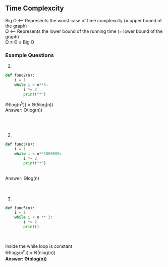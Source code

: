 ## Time Complexcity 

Big O <-- Represents the worst case of time complexcity (= upper bound of the graph)    
&Omega;  <-- Represents the lower bound of the running time (= lower bound of the graph)    
&Omega; ≤ Θ ≤ Big O    

### Example Questions

1)
```python
def func2(n):
    i = 1
    while i < n**5:
        i *= 2
        print("*")
```
Θ(log(n<sup>5</sup>)) = Θ(5log(n))  
Answer: Θ(log(n))

<br/>
<br/>


2)
```python
def func3(n):
    i = 1
    while i < n**1000000:
        i *= 2
        print("*")
```
<br/>      
Answer: &Theta;log(n)
<br/>
<br/>
<br/>

3)
```python
def func5(n):
    i = 1
    while i < n ** 2:
        i *= 2
        print()
```  
<br/>

Inside the while loop is constant   
&Theta;(log<sub>2</sub>(n<sup>n</sup>)) = &Theta;(nlog(n))   
**Answer: &Theta;(nlog(n))**
<br/>
<br/>
<br/>
